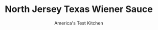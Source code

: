 ---
layout: ../../layouts/MarkdownPostLayout.astro
title: North Jersey Texas Wiener Sauce
author: America's Test Kitchen
pubDate: 2023-03-15
description: "The Jersey shore meets Texas barbecue."
image_url: https://res.cloudinary.com/hksqkdlah/image/upload/ar_1:1,c_fill,dpr_2.0,f_auto,fl_lossy.progressive.strip_profile,g_faces:auto,q_auto:low,w_344/8803_sfs-chilidogs-25
tags: ["American","Sauces","Condiments","Looking for a Recipe"]
calories: 1842
protein: 8
carbohydrates: 12
fats: 
fiber: 3
ingredients: ["1 tablespoon, vegetable oil","1 pound, 85 percent lean ground beef","1 , onion, chopped fine","3 tablespoons, tomato paste","1 tablespoon, chili powder","1 teaspoon, brown sugar","1/4 teaspoon, ground allspice","2 cups, chili sauce","1 cup, water","1/4 cup, hot sauce (see note)","2 tablespoons, Worcestershire sauce","2 tablespoon, yellow mustard"]
serves: 12
time: "35 minutes"
instructions: ["Heat oil in large skillet over medium-high heat until shimmering. Add beef and onion and cook until beef is no longer pink, about 5 minutes. Stir in tomato paste, chili powder, brown sugar, and allspice and cook until paste begins to darken, about 2 minutes. Add chili sauce and water and bring to boil. Reduce heat to medium-low and simmer until mixture is thickened, about 7 minutes.","Transfer half of mixture to food processor and process until coarsely ground; return to skillet. Stir in hot sauce, Worcestershire, and mustard. Serve. (Sauce can be refrigerated in airtight container for 3 days.)"]
nutrition: ["382 mg Potassium","101 mg Phosphorus","26 mg Calcium","1 mg Iron","18 mg Magnesium","866 mg Sodium","1 mg Zinc","7 g Fat","2 mg Niacin (B3)","3 g Monounsaturated","12 mg Vitamin C","25 mg Cholesterol","2 g Saturated","3 g Fiber","9 µg Folate (food)","6 g Sugars","4 µg Vitamin K","96 g Water","12 g Carbs","9 µg Folate equivalent (total)","8 g Protein","1 mg Vitamin E","30 µg Vitamin A","153 kcal Energy","1842 calories"]
notes: "The test kitchen likes Frank’s hot sauce; if you use another brand, start with a small amount and taste for heat. Top hot dogs with sauce, chopped onion, and yellow mustard."
---